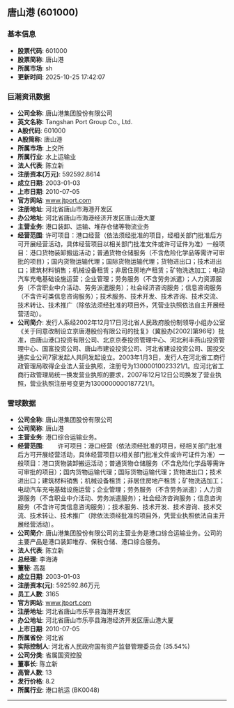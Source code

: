 ## 唐山港 (601000)

### 基本信息

- **股票代码**: 601000
- **股票简称**: 唐山港
- **所属市场**: sh
- **更新时间**: 2025-10-25 17:42:07

### 巨潮资讯数据

- **公司全称**: 唐山港集团股份有限公司
- **英文名称**: Tangshan Port Group Co., Ltd.
- **A股代码**: 601000
- **A股简称**: 唐山港
- **所属市场**: 上交所
- **所属行业**: 水上运输业
- **法人代表**: 陈立新
- **注册资本(万元)**: 592592.8614
- **成立日期**: 2003-01-03
- **上市日期**: 2010-07-05
- **官方网站**: www.jtport.com
- **注册地址**: 河北省唐山市海港开发区
- **办公地址**: 河北省唐山市海港经济开发区唐山港大厦
- **主营业务**: 港口装卸、运输、堆存仓储等物流业务
- **经营范围**: 许可项目：港口经营（依法须经批准的项目，经相关部门批准后方可开展经营活动，具体经营项目以相关部门批准文件或许可证件为准）一般项目：港口货物装卸搬运活动；普通货物仓储服务（不含危险化学品等需许可审批的项目）；国内货物运输代理；国际货物运输代理；货物进出口；技术进出口；建筑材料销售；机械设备租赁；非居住房地产租赁；矿物洗选加工；电动汽车充电基础设施运营；企业管理；劳务服务（不含劳务派遣）；人力资源服务（不含职业中介活动、劳务派遣服务）；社会经济咨询服务；信息咨询服务（不含许可类信息咨询服务）；技术服务、技术开发、技术咨询、技术交流、技术转让、技术推广（除依法须经批准的项目外，凭营业执照依法自主开展经营活动）。
- **公司简介**: 发行人系经2002年12月17日河北省人民政府股份制领导小组办公室《关于同意改制设立京唐港股份有限公司的批复》（冀股办[2002]第96号）批准，由唐山港口投资有限公司、北京京泰投资管理中心、河北利丰燕山投资管理中心、国富投资公司、唐山市建设投资公司、河北省建设投资公司、国投交通实业公司7家发起人共同发起设立。2003年1月3日，发行人在河北省工商行政管理局取得企业法人营业执照，注册号为13000010023321/1。应河北省工商行政管理局统一换发营业执照的要求，2007年12月12日公司换发了营业执照，营业执照注册号变更为1300000000187721/1。

### 雪球数据

- **公司全称**: 唐山港集团股份有限公司
- **公司简称**: 唐山港
- **主营业务**: 港口综合运输业务。
- **经营范围**: 　　许可项目：港口经营（依法须经批准的项目，经相关部门批准后方可开展经营活动，具体经营项目以相关部门批准文件或许可证件为准）一般项目：港口货物装卸搬运活动；普通货物仓储服务（不含危险化学品等需许可审批的项目）；国内货物运输代理；国际货物运输代理；货物进出口；技术进出口；建筑材料销售；机械设备租赁；非居住房地产租赁；矿物洗选加工；电动汽车充电基础设施运营；企业管理；劳务服务（不含劳务派遣）；人力资源服务（不含职业中介活动、劳务派遣服务）；社会经济咨询服务；信息咨询服务（不含许可类信息咨询服务）；技术服务、技术开发、技术咨询、技术交流、技术转让、技术推广（除依法须经批准的项目外，凭营业执照依法自主开展经营活动）。
- **公司简介**: 唐山港集团股份有限公司的主营业务是港口综合运输业务。公司的主要产品是港口装卸堆存、保税仓储、港口综合服务。
- **法人代表**: 陈立新
- **总经理**: 李海涛
- **董秘**: 高磊
- **成立日期**: 2003-01-03
- **注册资本(元)**: 592592.86万元
- **员工人数**: 3165
- **官方网站**: www.jtport.com
- **注册地址**: 河北省唐山市乐亭县海港开发区
- **办公地址**: 河北省唐山市乐亭县海港经济开发区唐山港大厦
- **上市日期**: 2010-07-05
- **所属省份**: 河北省
- **实际控制人**: 河北省人民政府国有资产监督管理委员会 (35.54%)
- **公司分类**: 省属国资控股
- **董事长**: 陈立新
- **高管人数**: 13
- **发行价格**: 8.2
- **所属行业**: 港口航运 (BK0048)

---